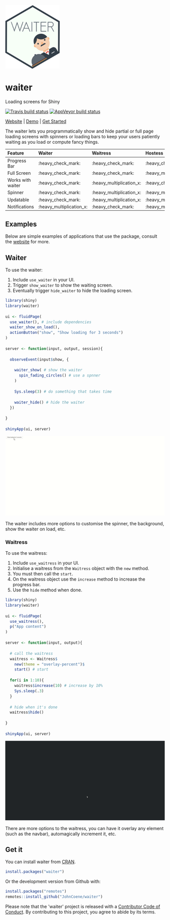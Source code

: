 
<!-- README.md is generated from README.Rmd. Please edit that file -->
<img src="./man/figures/logo.png" height = "200px" />

waiter
======

Loading screens for Shiny

<!-- badges: start -->
[![Travis build status](https://travis-ci.org/JohnCoene/waiter.svg?branch=master)](https://travis-ci.org/JohnCoene/waiter) [![AppVeyor build status](https://ci.appveyor.com/api/projects/status/github/JohnCoene/waiter?branch=master&svg=true)](https://ci.appveyor.com/project/JohnCoene/waiter) <!-- badges: end -->

[Website](https://waiter.john-coene.com) | [Demo](https://shiny.john-coene.com/waiter/) | [Get Started](https://waiter.john-coene.com/#/waiter)

The waiter lets you programmatically show and hide partial or full page loading screens with spinners or loading bars to keep your users patiently waiting as you load or compute fancy things.

| Feature           | Waiter                     | Waitress                   | Hostess                    |
|:------------------|:---------------------------|:---------------------------|:---------------------------|
| Progress Bar      | :heavy\_check\_mark:       | :heavy\_check\_mark:       | :heavy\_check\_mark:       |
| Full Screen       | :heavy\_check\_mark:       | :heavy\_check\_mark:       | :heavy\_multiplication\_x: |
| Works with waiter | :heavy\_check\_mark:       | :heavy\_multiplication\_x: | :heavy\_check\_mark:       |
| Spinner           | :heavy\_check\_mark:       | :heavy\_multiplication\_x: | :heavy\_multiplication\_x: |
| Updatable         | :heavy\_check\_mark:       | :heavy\_multiplication\_x: | :heavy\_multiplication\_x: |
| Notifications     | :heavy\_multiplication\_x: | :heavy\_check\_mark:       | :heavy\_multiplication\_x: |

Examples
--------

Below are simple examples of applications that use the package, consult the [website](https://waiter.john-coene.com) for more.

Waiter
------

To use the waiter:

1.  Include `use_waiter` in your UI.
2.  Trigger `show_waiter` to show the waiting screen.
3.  Eventually trigger `hide_waiter` to hide the loading screen.

``` r
library(shiny)
library(waiter)

ui <- fluidPage(
  use_waiter(), # include dependencies
  waiter_show_on_load(),
  actionButton("show", "Show loading for 3 seconds")
)

server <- function(input, output, session){

  observeEvent(input$show, {

    waiter_show( # show the waiter
      spin_fading_circles() # use a spnner
    )

    Sys.sleep(3) # do something that takes time
    
    waiter_hide() # hide the waiter
  })
  
}

shinyApp(ui, server)
```

![](man/figures//waiter-basic.gif)

The waiter includes more options to customise the spinner, the background, show the waiter on load, etc.

### Waitress

To use the waitress:

1.  Include `use_waitress` in your UI.
2.  Initialise a waitress from the `Waitress` object with the `new` method.
3.  You must then call the `start`.
4.  On the waitress object use the `increase` method to increase the progress bar.
5.  Use the `hide` method when done.

``` r
library(shiny)
library(waiter)

ui <- fluidPage(
  use_waitress(),
  p("App content")
)

server <- function(input, output){

  # call the waitress
  waitress <- Waitress$
    new(theme = "overlay-percent")$
    start() # start

  for(i in 1:10){
    waitress$increase(10) # increase by 10%
    Sys.sleep(.3)
  }

  # hide when it's done
  waitress$hide() 

}

shinyApp(ui, server)
```

![](man/figures//waitress-basic.gif)

There are more options to the waitress, you can have it overlay any element (such as the navbar), automagically increment it, etc.

Get it
------

You can install waiter from [CRAN](https://CRAN.R-project.org/package=waiter).

``` r
install.packages("waiter")
```

Or the development version from Github with:

``` r
install.packages("remotes")
remotes::install_github("JohnCoene/waiter")
```

Please note that the 'waiter' project is released with a [Contributor Code of Conduct](CODE_OF_CONDUCT.md). By contributing to this project, you agree to abide by its terms.
